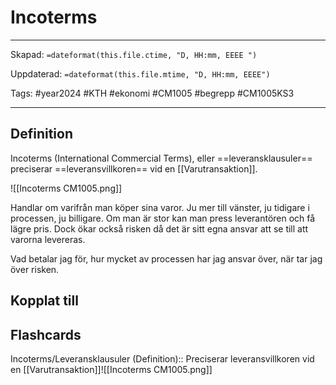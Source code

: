 # Incoterms

---
Skapad: `=dateformat(this.file.ctime, "D, HH:mm, EEEE ")`

Uppdaterad: `=dateformat(this.file.mtime, "D, HH:mm, EEEE")`

Tags: #year2024 #KTH #ekonomi #CM1005 #begrepp #CM1005KS3

---

## Definition

Incoterms (International Commercial Terms), eller ==leveransklausuler== preciserar ==leveransvillkoren== vid en [[Varutransaktion]].

![[Incoterms CM1005.png]]

Handlar om varifrån man köper sina varor. Ju mer till vänster, ju tidigare i processen, ju billigare. Om man är stor kan man press leverantören och få lägre pris. Dock ökar också risken då det är sitt egna ansvar att se till att varorna levereras.

Vad betalar jag för, hur mycket av processen har jag ansvar över, när tar jag över risken.

## Kopplat till

## Flashcards

Incoterms/Leveransklausuler (Definition):: Preciserar leveransvillkoren vid en [[Varutransaktion]]![[Incoterms CM1005.png]]
<!--SR:!2024-02-26,10,250!2024-03-06,4,270-->